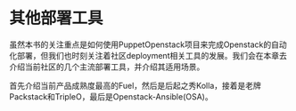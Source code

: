 # 其他部署工具

虽然本书的关注重点是如何使用PuppetOpenstack项目来完成Openstack的自动化部署，但我们也时刻关注着社区deployment相关工具的发展。我们会在本章去介绍当前社区的几个主流部署工具，并介绍其适用场景。


首先介绍当前产品成熟度最高的Fuel，然后是后起之秀Kolla，接着是老牌Packstack和TripleO，最后是Openstack-Ansible(OSA)。


